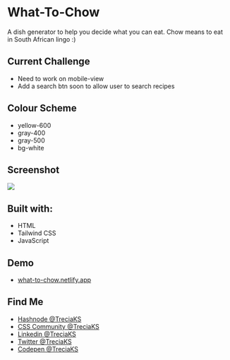 # What-To-Chow
A dish generator to help you decide what you can eat. Chow means to eat in South African lingo :)

<h2>Current Challenge</h2>
<ul>
  <li>Need to work on mobile-view</li>
  <li>Add a search btn soon to allow user to search recipes</li>
</ul>

<h2>Colour Scheme</h2>
<ul>
  <li>yellow-600</li>
  <li>gray-400</li>
  <li>gray-500</li>
  <li>bg-white</li>
</ul>

<h2>Screenshot</h2>
<img src="https://user-images.githubusercontent.com/82657928/156144426-bd496523-a9f5-4d74-9d2d-bef7a40104f3.png">

<h2>Built with:</h2>
<ul>
  <li>HTML</li>
  <li>Tailwind CSS</li>
  <li>JavaScript</li>
</ul>

<h2>Demo</h2>
<ul>
  <li><a href="https://what-to-chow.netlify.app">what-to-chow.netlify.app</a></li>
</ul>

<h2>Find Me</h2>
<ul>
  <li><a href="https://hashnode.com/@TreciaKS">Hashnode @TreciaKS</a></li>
  <li><a href="https://discord.com/invite/PNpKMbZeqN">CSS Community @TreciaKS</a></li>
  <li><a href="https://www.linkedin.com/in/treciaks">Linkedin @TreciaKS</a></li>
  <li><a href="https://twitter.com/TreciaKS">Twitter @TreciaKS</a></li>
  <li><a href="https://codepen.io/treciaks">Codepen @TreciaKS</a></li>
</ul>
